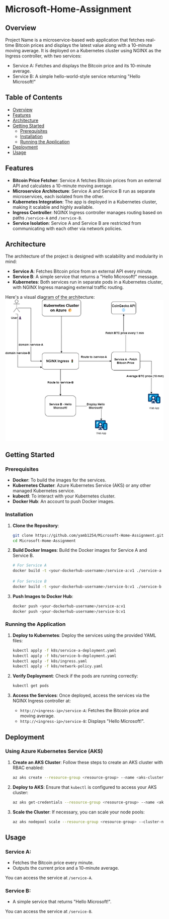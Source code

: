 
# **Microsoft-Home-Assignment**

## **Overview**


Project Name is a microservice-based web application that fetches real-time Bitcoin prices and displays the latest value along with a 10-minute moving average. It is deployed on a Kubernetes cluster using NGINX as the Ingress controller, with two services:
- Service A: Fetches and displays the Bitcoin price and its 10-minute average.
- Service B: A simple hello-world-style service returning "Hello Microsoft!"


## **Table of Contents**
- [Overview](#overview)
- [Features](#features)
- [Architecture](#architecture)
- [Getting Started](#getting-started)
  - [Prerequisites](#prerequisites)
  - [Installation](#installation)
  - [Running the Application](#running-the-application)
- [Deployment](#deployment)
- [Usage](#usage)

## **Features**
- **Bitcoin Price Fetcher**: Service A fetches Bitcoin prices from an external API and calculates a 10-minute moving average.
- **Microservice Architecture**: Service A and Service B run as separate microservices, each isolated from the other.
- **Kubernetes Integration**: The app is deployed in a Kubernetes cluster, making it scalable and highly available.
- **Ingress Controller**: NGINX Ingress controller manages routing based on paths `/service-A` and `/service-B`.
- **Service Isolation**: Service A and Service B are restricted from communicating with each other via network policies.

## **Architecture**

The architecture of the project is designed with scalability and modularity in mind:
- **Service A**: Fetches Bitcoin price from an external API every minute.
- **Service B**: A simple service that returns a "Hello Microsoft!" message.
- **Kubernetes**: Both services run in separate pods in a Kubernetes cluster, with NGINX Ingress managing external traffic routing.

Here's a visual diagram of the architecture:
![alt text](<K8Sassigmnet.drawio (1).png>)


## **Getting Started**

### **Prerequisites**
- **Docker**: To build the images for the services.
- **Kubernetes Cluster**: Azure Kubernetes Service (AKS) or any other managed Kubernetes service.
- **kubectl**: To interact with your Kubernetes cluster.
- **Docker Hub**: An account to push Docker images.

### **Installation**

1. **Clone the Repository**:
   ```bash
   git clone https://github.com/yamb1254/Microsoft-Home-Assignment.git
   cd Microsoft-Home-Assignment
   ```

2. **Build Docker Images**:
   Build the Docker images for Service A and Service B.
   ```bash
   # For Service A
   docker build -t <your-dockerhub-username>/service-a:v1 ./service-a
   
   # For Service B
   docker build -t <your-dockerhub-username>/service-b:v1 ./service-b
   ```

3. **Push Images to Docker Hub**:
   ```bash
   docker push <your-dockerhub-username>/service-a:v1
   docker push <your-dockerhub-username>/service-b:v1
   ```

### **Running the Application**

1. **Deploy to Kubernetes**:
   Deploy the services using the provided YAML files:
   ```bash
   kubectl apply -f k8s/service-a-deployment.yaml
   kubectl apply -f k8s/service-b-deployment.yaml
   kubectl apply -f k8s/ingress.yaml
   kubectl apply -f k8s/network-policy.yaml
   ```

2. **Verify Deployment**:
   Check if the pods are running correctly:
   ```bash
   kubectl get pods
   ```

3. **Access the Services**:
   Once deployed, access the services via the NGINX Ingress controller at:
   - `http://<ingress-ip>/service-A`: Fetches the Bitcoin price and moving average.
   - `http://<ingress-ip>/service-B`: Displays "Hello Microsoft!".

## **Deployment**

### **Using Azure Kubernetes Service (AKS)**

1. **Create an AKS Cluster**:
   Follow these steps to create an AKS cluster with RBAC enabled:
   ```bash
   az aks create --resource-group <resource-group> --name <aks-cluster-name> --enable-rbac
   ```

2. **Deploy to AKS**:
   Ensure that `kubectl` is configured to access your AKS cluster:
   ```bash
   az aks get-credentials --resource-group <resource-group> --name <aks-cluster-name>
   ```

3. **Scale the Cluster**:
   If necessary, you can scale your node pools:
   ```bash
   az aks nodepool scale --resource-group <resource-group> --cluster-name <aks-cluster-name> --nodepool-name <nodepool-name> --node-count 3
   ```

## **Usage**

### **Service A**:
- Fetches the Bitcoin price every minute.
- Outputs the current price and a 10-minute average.
  
You can access the service at `/service-A`.

### **Service B**:
- A simple service that returns "Hello Microsoft!".

You can access the service at `/service-B`.

